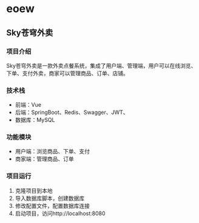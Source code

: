 # eoew


## Sky苍穹外卖

### 项目介绍    
Sky苍穹外卖是一款外卖点餐系统，集成了用户端、管理端，用户可以在线浏览、下单、支付外卖，商家可以管理商品、订单、店铺。

### 技术栈
- 前端：Vue
- 后端：SpringBoot、Redis、Swagger、JWT、
- 数据库：MySQL

### 功能模块
- 用户端：浏览商品、下单、支付
- 商家端：管理商品、订单


### 项目运行
1. 克隆项目到本地
2. 导入数据库脚本，创建数据库
3. 修改配置文件，配置数据库连接
4. 启动项目，访问http://localhost:8080


